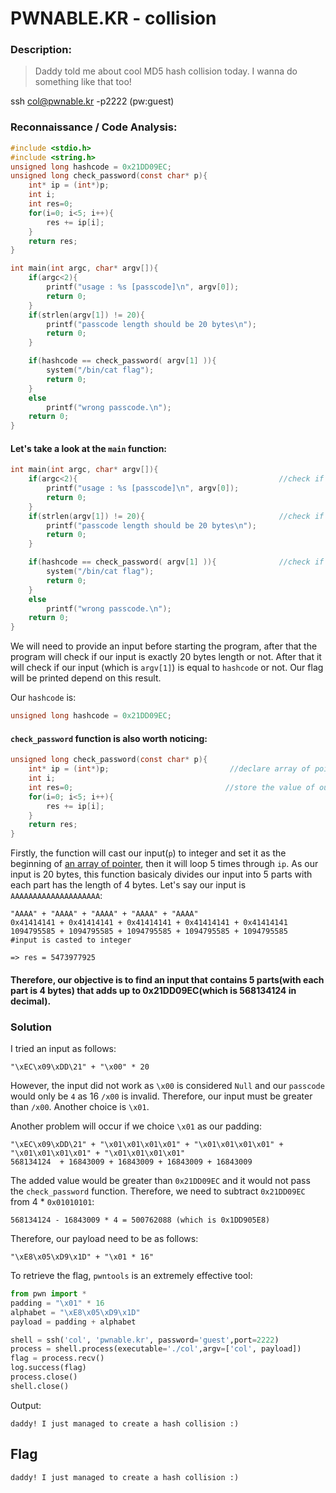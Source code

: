 
# PWNABLE.KR - collision



### Description:
> Daddy told me about cool MD5 hash collision today.
I wanna do something like that too!

ssh col@pwnable.kr -p2222 (pw:guest)


### Reconnaissance / Code Analysis:

```C
#include <stdio.h>
#include <string.h>
unsigned long hashcode = 0x21DD09EC;
unsigned long check_password(const char* p){
	int* ip = (int*)p;
	int i;
	int res=0;
	for(i=0; i<5; i++){
		res += ip[i];
	}
	return res;
}

int main(int argc, char* argv[]){
	if(argc<2){
		printf("usage : %s [passcode]\n", argv[0]);
		return 0;
	}
	if(strlen(argv[1]) != 20){
		printf("passcode length should be 20 bytes\n");
		return 0;
	}

	if(hashcode == check_password( argv[1] )){
		system("/bin/cat flag");
		return 0;
	}
	else
		printf("wrong passcode.\n");
	return 0;
}
```

#### Let's take a look at the `main` function:

```C
int main(int argc, char* argv[]){
	if(argc<2){                                             //check if we enter input when starting program
		printf("usage : %s [passcode]\n", argv[0]);
		return 0;
	}
	if(strlen(argv[1]) != 20){                              //check if the inpur is exactly 20 bytes
		printf("passcode length should be 20 bytes\n");
		return 0;
	}

	if(hashcode == check_password( argv[1] )){              //check if our input is the same as hashcode
		system("/bin/cat flag");
		return 0;
	}
	else
		printf("wrong passcode.\n");
	return 0;
}
```
We will need to provide an input before starting the program, after that the program will check if our input is exactly 20 bytes length or not. After that it will check if our input (which is `argv[1]`) is equal to `hashcode` or not. Our flag will be printed depend on this result.

Our `hashcode` is:

```C
unsigned long hashcode = 0x21DD09EC;
```

#### `check_password` function is also worth noticing:

```C
unsigned long check_password(const char* p){
	int* ip = (int*)p;                           //declare array of pointer starting with pointer to our input
	int i;
	int res=0;                                  //store the value of our input
	for(i=0; i<5; i++){
		res += ip[i];
	}
	return res;
}
```
Firstly, the function will cast our input(`p`) to integer and set it as the beginning of [an array of pointer](https://www.geeksforgeeks.org/pointer-array-array-pointer/), then it will loop 5 times through `ip`. As our input is 20 bytes, this function basicaly divides our input into 5 parts with each part has the length of 4 bytes. Let's say our input is `AAAAAAAAAAAAAAAAAAAA`:

```
"AAAA" + "AAAA" + "AAAA" + "AAAA" + "AAAA"                         
0x41414141 + 0x41414141 + 0x41414141 + 0x41414141 + 0x41414141
1094795585 + 1094795585 + 1094795585 + 1094795585 + 1094795585   #input is casted to integer

=> res = 5473977925
```

#### Therefore, our objective is to find an input that contains 5 parts(with each part is 4 bytes) that adds up to 0x21DD09EC(which is 568134124 in decimal).



### Solution

I tried an input as follows:

```
"\xEC\x09\xDD\21" + "\x00" * 20    
```

However, the input did not work as `\x00` is considered `Null` and our `passcode` would only be `4` as 16 `/x00` is invalid. Therefore, our input must be greater than `/x00`. Another choice is `\x01`.

Another problem will occur if we choice `\x01` as our padding:

```
"\xEC\x09\xDD\21" + "\x01\x01\x01\x01" + "\x01\x01\x01\x01" + "\x01\x01\x01\x01" + "\x01\x01\x01\x01" 
568134124  + 16843009 + 16843009 + 16843009 + 16843009
```

The added value would be greater than `0x21DD09EC` and it would not pass the `check_password` function. Therefore, we need to subtract `0x21DD09EC` from 4 * `0x01010101`:

```
568134124 - 16843009 * 4 = 500762088 (which is 0x1DD905E8)
```

Therefore, our payload need to be as follows:

```
"\xE8\x05\xD9\x1D" + "\x01 * 16"
```

To retrieve the flag, `pwntools` is an extremely effective tool:

``` python
from pwn import *
padding = "\x01" * 16
alphabet = "\xE8\x05\xD9\x1D"
payload = padding + alphabet

shell = ssh('col', 'pwnable.kr', password='guest',port=2222)
process = shell.process(executable='./col',argv=['col', payload])
flag = process.recv()
log.success(flag)
process.close()
shell.close()
```

Output:
```
daddy! I just managed to create a hash collision :)
```






## Flag

```
daddy! I just managed to create a hash collision :)

```